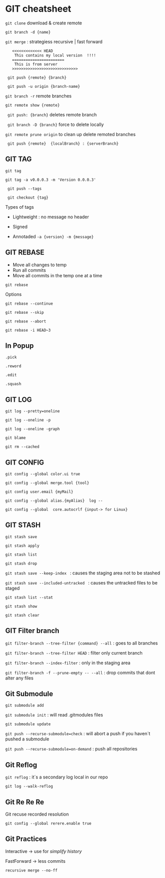 GIT cheatsheet 
==============================

` git clone ` download & create remote

` git branch -d {name} ` 

` git merge ` : strategiess recursive | fast forward

```
   <<<<<<<<<<<<< HEAD 
	This contains my local version  !!!!
   =======================
	This is from server
   >>>>>>>>>>>>>>>>>>>>>>>>>>>>>
 ```

 ` git push {remote} {branch}`

 ` git push -u origin {branch-name}`

 ` git branch -r ` remote branches

 ` git remote show {remote} `

 ` git push: {branch}` deletes remote branch

 ` git branch -D {branch}` force to delete locally

 ` git remote prune origin ` to clean up delete remoted branches

 ` git push {remote}  {localBranch} : {serverBranch}`

 GIT TAG
 --------------------

 `git tag`

 `git tag -a v0.0.0.3 -m 'Version 0.0.0.3'`

 ` git push --tags`

 ` git checkout {tag}`

 Types of tags

 - Lightweight : no message no header

 - Signed

 - Annotaded `-a {version} -m {message}`


 GIT REBASE 
 --------------------

- Move all changes to temp
- Run all commits
- Move all commits in the temp one at a time

 `git rebase`

Options

`git rebase --continue`

`git rebase --skip`

`git rebase --abort`

`git rebase -i HEAD~3`

In Popup
----

`.pick`

`.reword`

`.edit`

`.squash`

GIT LOG
------------------

`git log --pretty=oneline`

`git log --oneline -p`

`git log --oneline -graph`

`git blame`

`git rm --cached`


GIT CONFIG
------------------

`git config --global color.ui true`

`git config --global merge.tool {tool}`

`git config user.email {myMail}`

`git config --global alias.{myAlias}  log --`

`git config --global  core.autocrlf {input-> for Linux}`




GIT STASH
---------------

`git stash save`

`git stash apply`

`git stash list`

`git stash drop`

`git stash save --keep-index ` : causes the staging area not to be stashed

`git stash save --included-untracked ` : causes the untracked files to be staged

`git stash list --stat`

`git stash show`

`git stash clear`


GIT Filter branch
-----------------

`git filter-branch --tree-filter {command} --all` : goes to all branches

`git filter-branch --tree-filter HEAD` :  filter only current branch

`git filter-branch --index-filter` :  only in the staging area

`git filter-branch -f --prune-empty -- --all` :  drop commits that dont alter any files


Git Submodule
---------------

`git submodule add`

`git submodule init` : will read .gitmodules files

`git submodule update`

`git push --recurse-submodule=check` : will abort a push if you haven´t pushed a submodule

`git push --recurse-submodule=on-demand` : push all repositories


Git Reflog
---------------

`git reflog` : it´s a secondary log local in our repo

`git log --walk-reflog`


Git Re Re Re
-------------

Git recuse recorded resolution

`git config --global rerere.enable true`


Git Practices 
--------------

Interactive -> use for *simplify history*

FastForward -> less commits

`recursive merge --no-ff`



